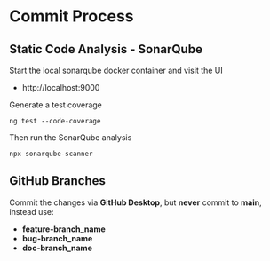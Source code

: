 # Commit Process

## Static Code Analysis - SonarQube

Start the local sonarqube docker container and visit the UI

- http://localhost:9000

Generate a test coverage

```
ng test --code-coverage
```

Then run the SonarQube analysis

```
npx sonarqube-scanner
```

## GitHub Branches

Commit the changes via **GitHub Desktop**, but **never** commit to **main**, instead use:

- **feature-branch_name**
- **bug-branch_name**
- **doc-branch_name**
